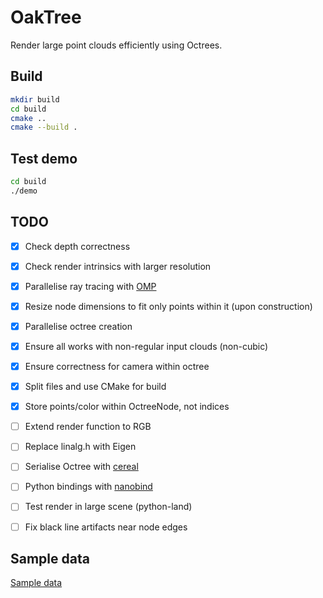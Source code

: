 # OakTree
Render large point clouds efficiently using Octrees.

## Build
```bash
mkdir build
cd build
cmake ..
cmake --build .
```

## Test demo
```bash
cd build
./demo
```

## TODO

- [x] Check depth correctness
- [x] Check render intrinsics with larger resolution
- [x] Parallelise ray tracing with [OMP](https://bisqwit.iki.fi/story/howto/openmp/)
- [x] Resize node dimensions to fit only points within it (upon construction)
- [x] Parallelise octree creation
- [x] Ensure all works with non-regular input clouds (non-cubic)
- [x] Ensure correctness for camera within octree
- [x] Split files and use CMake for build
- [x] Store points/color within OctreeNode, not indices

- [ ] Extend render function to RGB
- [ ] Replace linalg.h with Eigen
- [ ] Serialise Octree with [cereal](https://uscilab.github.io/cereal/)
- [ ] Python bindings with [nanobind](https://github.com/wjakob/nanobind)
- [ ] Test render in large scene (python-land)
- [ ] Fix black line artifacts near node edges

## Sample data
[Sample data](http://kos.informatik.uni-osnabrueck.de/3Dscans/)